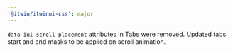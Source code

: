 ```yaml
---
'@itwin/itwinui-css': major
---
```


`data-iui-scroll-placement` attributes in Tabs were removed. Updated tabs start and end masks to be applied on scroll animation.
